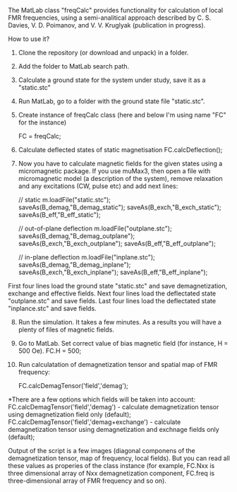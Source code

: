 The MatLab class "freqCalc" provides functionality for calculation of local FMR frequencies, using a semi-analitical approach described by C. S. Davies, V. D. Poimanov, and V. V. Kruglyak (publication in progress).

How to use it?

1) Clone the repository (or download and unpack) in a folder.
2) Add the folder to MatLab search path.
3) Calculate a ground state for the system under study, save it as a "static.stc"
4) Run MatLab, go to a folder with the ground state file "static.stc".
5) Create instance of freqCalc class (here and below I'm using name "FC" for the instance)

    FC = freqCalc;
	
6) Calculate deflected states of static magnetisation
    FC.calcDeflection();
 	
7) Now you have to calculate magnetic fields for the given states using a micromagnetic package. If you use muMax3, then open a file with micromagnetic model (a description of the system), remove relaxation and any excitations (CW, pulse etc) and add next lines:
    
	// static
    m.loadFile("static.stc");  
    saveAs(B_demag,"B_demag_static");
    saveAs(B_exch,"B_exch_static"); 
    saveAs(B_eff,"B_eff_static"); 
 
    // out-of-plane deflection
    m.loadFile("outplane.stc");
    saveAs(B_demag,"B_demag_outplane");
    saveAs(B_exch,"B_exch_outplane");
    saveAs(B_eff,"B_eff_outplane");

    // in-plane deflection 
    m.loadFile("inplane.stc");  
    saveAs(B_demag,"B_demag_inplane");
    saveAs(B_exch,"B_exch_inplane");
    saveAs(B_eff,"B_eff_inplane");
	

First four lines load the ground state "static.stc" and save demagnetization, exchange and effective fields. Next four lines load the deflectated state "outplane.stc" and save fields. Last four lines load the deflectated state "inplance.stc" and save fields.

8) Run the simulation. It takes a few minutes. As a results you will have a plenty of files of magnetic fields.

9) Go to MatLab. Set correct value of bias magnetic field (for instance, H = 500 Oe).
      FC.H = 500;

10) Run calculatation of demagnetization tensor and spatial map of FMR frequency:

     FC.calcDemagTensor('field','demag');

*There are a few options which fields will be taken into account:
    FC.calcDemagTensor('field','demag') - calculate demagnetization tensor using demagnetization field only (default);
    FC.calcDemagTensor('field','demag+exchange') - calculate demagnetization tensor using demagnetization and exchnage fields only (default); 

Output of the script is a few images (diagonal componens of the demagnetization tensor, map of frequency, local fields). But you can read all these values as properies of the class instance (for example, FC.Nxx is three dimensional array of Nxx demagnetization component, FC.freq is three-dimensional array of FMR frequency and so on). 
	